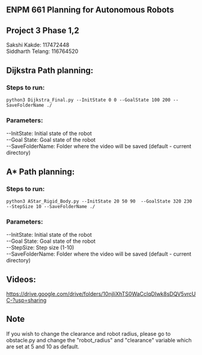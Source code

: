 ## ENPM 661 Planning for Autonomous Robots
## Project 3 Phase 1,2

Sakshi Kakde: 117472448           
Siddharth Telang: 116764520

## Dijkstra Path planning:
### Steps to run:
	python3 Dijkstra_Final.py --InitState 0 0 --GoalState 100 200 --SaveFolderName ./

### Parameters:      

 --InitState: Initial state of the robot     
 --Goal State: Goal state of the robot      
 --SaveFolderName: Folder where the video will be saved (default - current directory)

## A* Path planning:
### Steps to run:
	python3 AStar_Rigid_Body.py --InitState 20 50 90  --GoalState 320 230  --StepSize 10 --SaveFolderName ./

### Parameters:       

 --InitState: Initial state of the robot     
 --Goal State: Goal state of the robot      
 --StepSize: Step size (1-10)      
 --SaveFolderName: Folder where the video will be saved (default - current directory)

## Videos:
https://drive.google.com/drive/folders/10njIiXhTS0WaCclqDIwk8sDQV5vrcUC-?usp=sharing

## Note
If you wish to change the clearance and robot radius, please go to obstacle.py and change the "robot_radius" and "clearance" variable which are set at 5 and 10 as default.


 
